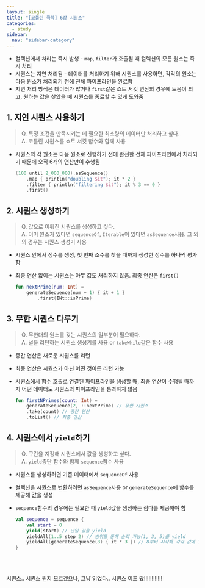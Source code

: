 ```yaml
---
layout: single
title: "[코틀린 쿡북] 6장 시퀀스"
categories:
  - study
sidebar:
  nav: "sidebar-category"
---
```


- 컬렉션에서 처리는 즉시 발생 - `map`, `filter`가 호출될 때 컬렉션의 모든 원소는 즉시 처리
- 시퀀스는 지연 처리됨 - 데이터를 처리하기 위해 시퀀스를 사용하면, 각각의 원소는 다음 원소가 처리되기 전에 전체 파이프라인을 완료함
- 지연 처리 방식은 데이터가 많거나 `first`같은 쇼트 서킷 연산의 경우에 도움이 되고, 원하는 값을 찾았을 때 시퀀스를 종료할 수 있게 도와줌

## 1. 지연 시퀀스 사용하기
> Q. 특정 조건을 만족시키는 데 필요한 최소량의 데이터만 처리하고 싶다.<br />
> A. 코틀린 시퀀스를 쇼트 서킷 함수와 함께 사용

- 시퀀스의 각 원소는 다음 원소로 진행하기 전에 완전한 전체 파이프라인에서 처리되기 때문에 오직 6개의 연산만이 수행됨

    ``` kotlin
    (100 until 2_000_000).asSequence()
        .map { println("doubling $it"); it * 2 }
        .filter { println("filtering $it"); it % 3 == 0 }
        .first()
    ```

## 2. 시퀀스 생성하기
> Q. 값으로 이뤄진 시퀀스를 생성하고 싶다.<br />
> A. 이미 원소가 있다면 `sequenceOf`, `Iterable`이 있다면 `asSequence`사용. 그 외의 경우는 시퀀스 생성기 사용

- 시퀀스  안에서 정수를 생성, 첫 번째 소수를 찾을 때까지 생성한 정수를 하나씩 평가함
- 최종 연산 없이는 시퀀스는 아무 값도 처리하지 않음. 최종 연산은 `first()`


    ``` kotlin
    fun nextPrime(num: Int) =
        generateSequence(num + 1) { it + 1 }
            .first(INt::isPrime)
    ```

## 3. 무한 시퀀스 다루기
> Q. 무한대의 원소를 갖는 시퀀스의 일부분이 필요하다.<br />
> A. 널을 리턴하는 시퀀스 생성기를 사용 or `takeWhile`같은 함수 사용

- 중간 연산은 새로운 시퀀스를 리턴
- 최종 연산은 시퀀스가 아닌 어떤 것이든 리턴 가능
- 시퀀스에서 함수 호출로 연결된 파이프라인을 생성할 때, 최종 연산이 수행될 때까지 어떤 데이터도 시퀀스의 파이프라인을 통과하지 않음

    ``` kotlin
    fun firstNPrimes(count: Int) = 
        generateSequence(2, ::nextPrime) // 무한 시퀀스
        .take(count) // 중간 연산
        .toList() // 최종 연산
    ```

## 4. 시퀀스에서 `yield`하기
> Q. 구간을 지정해 시퀀스에서 값을 생성하고 싶다.<br />
> A. `yield`중단 함수와 함께 `sequence`함수 사용

- 시퀀스를 생성하려면 기존 데이터에서 `sequenceOf` 사용
- 컬렉션을 시퀀스로 변환하려면 `asSequence`사용 or `generateSequence`에 함수를 제공해 값을 생성
- `sequence`함수의 경우에는 필요한 때 `yield`값을 생성하는 람다를 제공해야 함

    ``` kotlin
    val sequence = sequence {
        val start = 0
        yield(start) // 단일 값을 yield
        yieldAll(1..5 step 2) // 범위를 통해 순회 가능(1, 3, 5)를 yield
        yieldAll(generateSequence(8) { it * 3 }) // 8부터 시작해 각각 값에 3을 곱한 값을 원소로 갖는 무한 시퀀스를 yield
    }
    ```

<br />
<br /> 

시퀀스.. 시퀀스 뭔지 모르겠으나, 그냥 읽었다.. 시퀀스 이즈 왔!!!!!!!!!!!!
